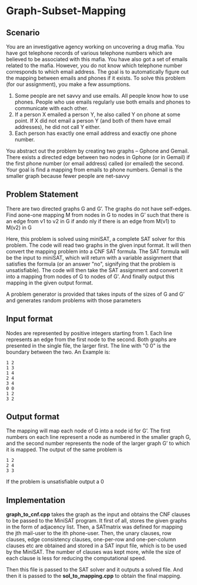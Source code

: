 # Graph-Subset-Mapping

## Scenario

You are an investigative agency working on uncovering a drug mafia. You have got telephone records of various telephone numbers which are believed to be associated with this mafia. You have also got a set of emails related to the mafia. However, you do not know which telephone number corresponds to which email address. The goal is to automatically figure out the mapping between emails and phones if it exists. To solve this problem (for our assignment), you make a few assumptions.

1. Some people are net savvy and use emails. All people know how to use phones. People who use emails regularly use both emails and phones to communicate with each other.
2. If a person X emailed a person Y, he also called Y on phone at some point. If X did not email a person Y (and both of them have email addresses), he did not call Y either.
3. Each person has exactly one email address and exactly one phone number.

You abstract out the problem by creating two graphs – Gphone and Gemail. There exists a directed edge between two nodes in Gphone (or in Gemail) if the first phone number (or email address) called (or emailed) the second. Your goal is find a mapping from emails to phone numbers. Gemail is the smaller graph because fewer people are net-savvy

## Problem Statement

There are two directed graphs G and G’. The graphs do not have self-edges. Find aone-one mapping M from nodes in G to nodes in G’ such that there is an edge from v1 to v2 in G if ando nly if there is an edge from M(v1) to M(v2) in G

Here, this problem is solved using miniSAT, a complete SAT solver for this problem. The code will read two graphs in the given input format. It will then convert the mapping problem into a CNF SAT formula. The SAT formula will be the input to miniSAT, which will return with a variable assignment that satisfies the formula (or an answer "no", signifying that the problem is unsatisfiable). The code will then take the SAT assignment and convert it into a mapping from nodes of G to nodes of G'. And finally output this mapping in the given output format.

A problem generator is provided that takes inputs of the sizes of G and G’ and generates random problems with those parameters

## Input format

Nodes are represented by positive integers starting from 1. Each line represents an edge from the first node to the second. Both graphs are presented in the single file, the larger first. The line with "0 0" is the boundary between the two. An Example is:

    1 2
    1 3
    1 4
    2 4
    3 4
    0 0
    1 2
    3 2
    
## Output format

The mapping will map each node of G into a node id for G’. The first numbers on each line represent a
node as numbered in the smaller graph G, and the second number represents the node of the larger
graph G’ to which it is mapped. The output of the same problem is

    1 2
    2 4
    3 3
    
If the problem is unsatisfiable output a 0

## Implementation

**graph_to_cnf.cpp** takes the graph as the input and obtains the CNF clauses to be passed to the MiniSAT program. It first of all, stores the given graphs in the form of adjacency list. Then, a SATmatrix was defined for mapping the jth mail-user to the ith phone-user. Then, the unary clauses, row clauses, edge consistency clauses, one-per-row and one-per-column clauses etc are obtained and stored in a SAT input file, which is to be used by the MiniSAT. The number of clauses was kept more, while the size of each clause is less for reducing the computational speed. 

Then this file is passed to the SAT solver and it outputs a solved file. And then it is passed to the **sol_to_mapping.cpp** to obtain the final mapping. 
